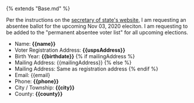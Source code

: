{% extends "Base.md" %}

Per the instructions on the [secretary of state's website](https://www.michigan.gov/sos/0,4670,7-127-1633_8716_8728-21037--,00.html), I am requesting an absentee ballot for the upcoming Nov 03, 2020 eleciton.
I am requesting to be added to the "permanent absentee voter list" for all upcoming elections.

- Name: **{{name}}**
- Voter Registration Address: **{{uspsAddress}}**
- Birth Year: **{{birthdate}}**
{% if mailingAddress %}
- Mailing Address: {{mailingAddress}}
{% else %}
- Mailing Address: Same as registration address
{% endif %}
- Email: {{email}
- Phone: **{{phone}}**
- City / Township: **{{city}}**
- County: **{{county}}**